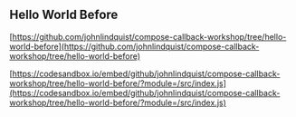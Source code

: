 
## Hello World Before 

[https://github.com/johnlindquist/compose-callback-workshop/tree/hello-world-before](https://github.com/johnlindquist/compose-callback-workshop/tree/hello-world-before) 

[https://codesandbox.io/embed/github/johnlindquist/compose-callback-workshop/tree/hello-world-before/?module=/src/index.js](https://codesandbox.io/embed/github/johnlindquist/compose-callback-workshop/tree/hello-world-before/?module=/src/index.js) 

